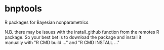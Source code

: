 # bnptools
R packages for Bayesian nonparametrics

N.B. there may be issues with the install_github function from the remotes R package.  So your best bet is to download the package and install it manually with "R CMD build ..." and "R CMD INSTALL ..."
